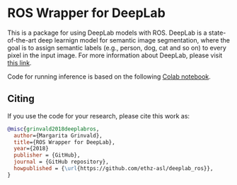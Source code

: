 # ROS Wrapper for DeepLab
This is a package for using DeepLab models with ROS. DeepLab is a state-of-the-art deep learnign model for semantic image segmentation, where the goal is to assign semantic labels (e.g., person, dog, cat and so on) to every pixel in the input image. For more information about DeepLab, please visit [this link](https://github.com/tensorflow/models/tree/master/research/deeplab). 

Code for running inference is based on the following [Colab notebook](https://colab.sandbox.google.com/github/tensorflow/models/blob/master/research/deeplab/deeplab_demo.ipynb).

## Citing 

If you use the code for your research, please cite this work as:
```bibtex
@misc{grinvald2018deeplabros,  
  author={Margarita Grinvald},
  title={ROS Wrapper for DeepLab},
  year={2018}
  publisher = {GitHub},
  journal = {GitHub repository},
  howpublished = {\url{https://github.com/ethz-asl/deeplab_ros}},
}
```
